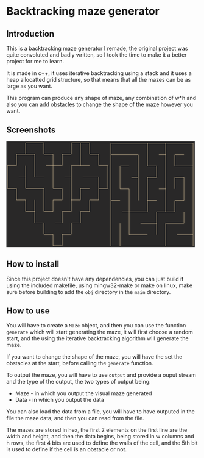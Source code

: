 # Backtracking maze generator

## Introduction

This is a backtracking maze generator I remade, the original project was quite convoluted and badly written, so I took the time to make it a better project for me to learn.

It is made in c++, it uses iterative backtracking using a stack and it uses a heap allocatted grid structure, so that means that all the mazes can be as large as you want.

This program can produce any shape of maze, any combination of w*h and also you can add obstacles to change the shape of the maze however you want.

## Screenshots

![Maze Example](ss.png)

## How to install

Since this project doesn't have any dependencies, you can just build it using the included makefile, using mingw32-make or make on linux, make sure before building to add the `obj` directory in the `main` directory.

## How to use

You will have to create a `Maze` object, and then you can use the function `generate` which will start generating the maze, it will first choose a random start, and the using the iterative backtracking algorithm will generate the maze.

If you want to change the shape of the maze, you will have the set the obstacles at the start, before calling the `generate` function.

To output the maze, you will have to use `output` and provide a ouput stream and the type of the output, the two types of output being:
- Maze - in which you output the visual maze generated
- Data - in which you output the data

You can also load the data from a file, you will have to have outputed in the file the maze data, and then you can read from the file.

The mazes are stored in hex, the first 2 elements on the first line are the width and height, and then the data begins, being stored in w columns and h rows, the first 4 bits are used to define the walls of the cell, and the 5th bit is used to define if the cell is an obstacle or not.
